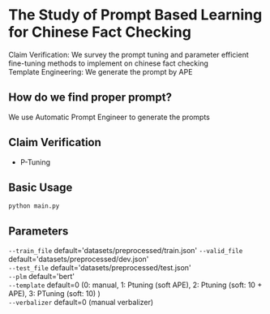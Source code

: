 # The Study of Prompt Based Learning for Chinese Fact Checking
Claim Verification: We survey the prompt tuning and parameter efficient fine-tuning methods to implement on chinese fact checking  
Template Engineering: We generate the prompt by APE
## How do we find proper prompt?
We use Automatic Prompt Engineer to generate the prompts
## Claim Verification  
* P-Tuning   
## Basic Usage
    python main.py 

## Parameters
`--train_file` default='datasets/preprocessed/train.json'
`--valid_file` default='datasets/preprocessed/dev.json'  
`--test_file` default='datasets/preprocessed/test.json'  
`--plm` default='bert'  
`--template` default=0 (0: manual, 1: Ptuning (soft APE), 2: Ptuning (soft: 10 + APE), 3: PTuning (soft: 10) )  
`--verbalizer` default=0 (manual verbalizer)
